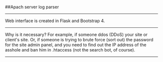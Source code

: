 ##Apach server log parser
___

Web interface is created in Flask and Bootstrap 4.

___
Why is it necessary?
For example, if someone ddos (DDoS) your site or client's site. Or, if someone is trying to brute force (sort out) the password for the site admin panel, and you need to find out the IP address of the asshole and ban him in .htaccess (not the search bot, of course).
___
